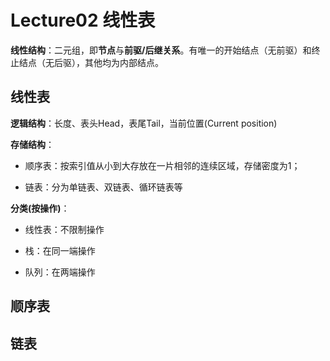 # Lecture02 线性表

**线性结构**：二元组，即**节点**与**前驱/后继关系**。有唯一的开始结点（无前驱）和终止结点（无后驱），其他均为内部结点。

## 线性表

**逻辑结构**：长度、表头Head，表尾Tail，当前位置(Current position)

**存储结构**：

- 顺序表：按索引值从小到大存放在一片相邻的连续区域，存储密度为1；

- 链表：分为单链表、双链表、循环链表等

**分类(按操作)**：

- 线性表：不限制操作

- 栈：在同一端操作

- 队列：在两端操作

## 顺序表

## 链表

